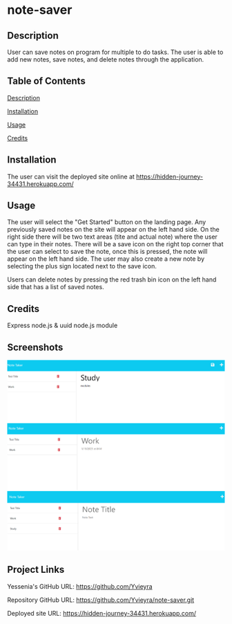 # note-saver

## Description 
User can save notes on program for multiple to do tasks. The user is able to add new notes, save notes, and delete notes through the application. 

 ## Table of Contents

[Description](#description)

[Installation](#installation)

[Usage](#usage)

[Credits](#credits)

## Installation 
The user can visit the deployed site online at https://hidden-journey-34431.herokuapp.com/

## Usage 
The user will select the "Get Started" button on the landing page. Any previously saved notes on the site will appear on the left hand side. On the right side there will be two text areas (tite and actual note) where the user can type in their notes. There will be a save icon on the right top corner that the user can select to save the note, once this is pressed, the note will appear on the left hand side. The user may also create a new note by selecting the plus sign located next to the save icon. 

Users can delete notes by pressing the red trash bin icon on the left hand side that has a list of saved notes. 

## Credits 
Express node.js  & uuid node.js module 

## Screenshots
![alt text](./Develop/public/assets/images/new%20note-save%20button%20.png)
![alt text](./Develop/public/assets/images/note%20display%20.png)
![alt text](./Develop/public/assets/images/successful%20save%20.png)

## Project Links 
Yessenia's GitHub URL: https://github.com/Yvieyra

Repository GitHub URL: https://github.com/Yvieyra/note-saver.git

Deployed site URL: https://hidden-journey-34431.herokuapp.com/

